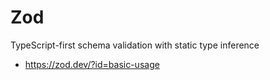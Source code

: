 # Zod

TypeScript-first schema validation with static type inference

- https://zod.dev/?id=basic-usage
